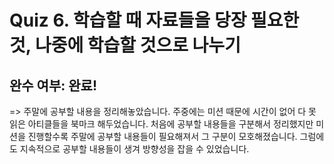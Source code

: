 # Quiz 6. 학습할 때 자료들을 당장 필요한 것, 나중에 학습할 것으로 나누기
## 완수 여부: 완료!
=> 주말에 공부할 내용을 정리해놓았습니다. 주중에는 미션 때문에 시간이 없어 다 못 읽은 아티클들을 북마크 해두었습니다. 처음에 공부할 내용들을 구분해서 정리했지만 미션을 진행할수록 주말에 공부할 내용들이 필요해져서 그 구분이 모호해졌습니다. 그럼에도 지속적으로 공부할 내용들이 생겨 방향성을 잡을 수 있었습니다.

